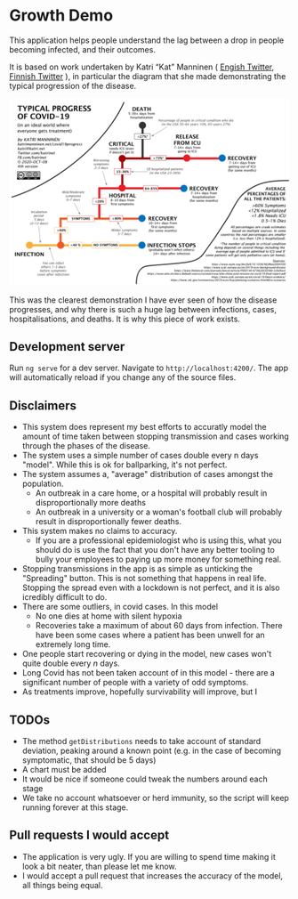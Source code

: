 # Growth Demo

This application helps people understand the lag between a drop in people becoming infected, and their outcomes. 

It is based on work undertaken by Katri “Kat” Manninen ( [Engish Twitter](https://twitter.com/katmanninen), [Finnish Twitter](https://twitter.com/kutrinet) ), in particular the diagram that she made demonstrating the typical progression of the disease.

![Typical Progress of COVID-19](covid-typical-progress.jpeg)

This was the clearest demonstration I have ever seen of how the disease progresses, and why there is such a huge lag between infections, cases, hospitalisations, and deaths. It is why this piece of work exists. 

## Development server

Run `ng serve` for a dev server. Navigate to `http://localhost:4200/`. The app will automatically reload if you change any of the source files.

## Disclaimers

* This system does represent my best efforts to accuratly model the amount of time taken between stopping transmission and cases working through the phases of the disease. 
* The system uses a simple number of cases double every n days "model". While this is ok for ballparking, it's not perfect.
* The system assumes a, "average" distribution of cases amongst the population.
    * An outbreak in a care home, or a hospital will probably result in disproportionally more deaths
    * An outbreak in a university or a woman's football club will probably result in disproportionally fewer deaths. 
* This system makes no claims to accuracy. 
    * If you are a professional epidemiologist who is using this, what you should do is use the fact that you don't have any better tooling to bully your employees to paying up more money for something real.
* Stopping transmissions in the app is as simple as unticking the "Spreading" button. This is not something that happens in real life. Stopping the spread even with a lockdown is not perfect, and it is also icredibly difficult to do.
* There are some outliers, in covid cases. In this model
    * No one dies at home with silent hypoxia
    * Recoveries take a maximum of about 60 days from infection. There have been some cases where a patient has been unwell for an extremely long time.
* One people start recovering or dying in the model, new cases won't quite double every _n_ days.
* Long Covid has not been taken account of in this model - there are a significant number of people with a variety of odd symptoms. 
* As treatments improve, hopefully survivability will improve, but I 

## TODOs

* The method `getDistributions` needs to take account of standard deviation, peaking around a known point (e.g. in the case of becoming symptomatic, that should be 5 days)
* A chart must be added
* It would be nice if someone could tweak the numbers around each stage
* We take no account whatsoever or herd immunity, so the script will keep running forever at this stage.

## Pull requests I would accept
* The application is very ugly. If you are willing to spend time making it look a bit neater, than please let me know.
* I would accept a pull request that increases the accuracy of the model, all things being equal.
